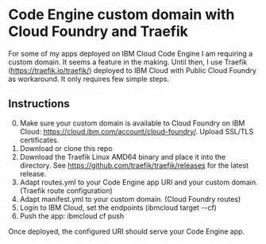 # Code Engine custom domain with Cloud Foundry and Traefik
For some of my apps deployed on IBM Cloud Code Engine I am requiring a custom domain. It seems a feature in the making. Until then, I use Traefik (https://traefik.io/traefik/) deployed to IBM Cloud with Public Cloud Foundry as workaround. It only requires few simple steps.

## Instructions

0. Make sure your custom domain is available to Cloud Foundry on IBM Cloud: https://cloud.ibm.com/account/cloud-foundry/. Upload SSL/TLS certificates.
1. Download or clone this repo
2. Download the Traefik Linux AMD64 binary and place it into the directory. See https://github.com/traefik/traefik/releases for the latest release.
3. Adapt routes.yml to your Code Engine app URI and your custom domain. (Traefik route configuration)
4. Adapt manifest.yml to your custom domain. (Cloud Foundry routes)
5. Login to IBM Cloud, set the endpoints (ibmcloud target --cf)
6. Push the app: ibmcloud cf push

Once deployed, the configured URI should serve your Code Engine app.
